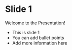 
# Slide 1

Welcome to the Presentation!

- This is slide 1
- You can add bullet points
- Add more information here

